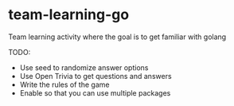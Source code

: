 # team-learning-go
Team learning activity where the goal is to get familiar with golang

TODO:
- Use seed to randomize answer options
- Use Open Trivia to get questions and answers
- Write the rules of the game
- Enable so that you can use multiple packages
